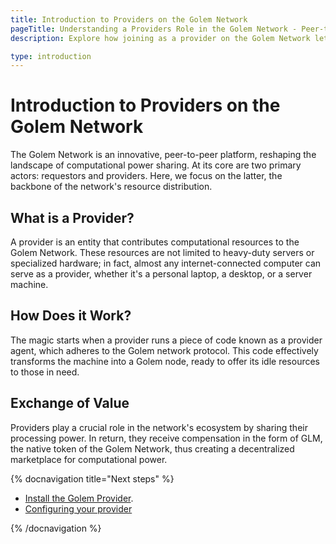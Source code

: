 ```yaml
---
title: Introduction to Providers on the Golem Network
pageTitle: Understanding a Providers Role in the Golem Network - Peer-to-Peer Computing 
description: Explore how joining as a provider on the Golem Network lets you share compute resources in exchange for GLM tokens in a decentralized marketplace.

type: introduction
---
```


# Introduction to Providers on the Golem Network

The Golem Network is an innovative, peer-to-peer platform, reshaping the landscape of computational power sharing. At its core are two primary actors: requestors and providers. Here, we focus on the latter, the backbone of the network's resource distribution.

## What is a Provider?

A provider is an entity that contributes computational resources to the Golem Network​​. These resources are not limited to heavy-duty servers or specialized hardware; in fact, almost any internet-connected computer can serve as a provider, whether it's a personal laptop, a desktop, or a server machine​​.

## How Does it Work?

The magic starts when a provider runs a piece of code known as a provider agent, which adheres to the Golem network protocol. This code effectively transforms the machine into a Golem node, ready to offer its idle resources to those in need​​.

## Exchange of Value

Providers play a crucial role in the network's ecosystem by sharing their processing power. In return, they receive compensation in the form of GLM, the native token of the Golem Network, thus creating a decentralized marketplace for computational power​​.

{% docnavigation title="Next steps" %}

- [Install the Golem Provider](/docs/providers/provider-installation).
- [Configuring your provider](/docs/providers/configuration/general)

{% /docnavigation %}
